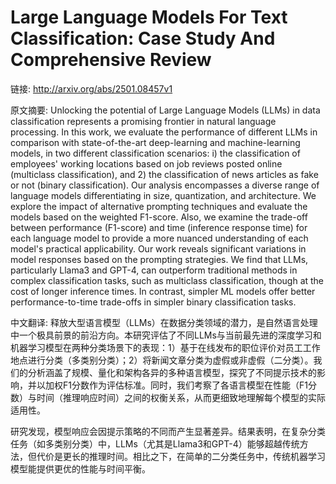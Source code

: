# Large Language Models For Text Classification: Case Study And Comprehensive Review

链接: http://arxiv.org/abs/2501.08457v1

原文摘要:
Unlocking the potential of Large Language Models (LLMs) in data
classification represents a promising frontier in natural language processing.
In this work, we evaluate the performance of different LLMs in comparison with
state-of-the-art deep-learning and machine-learning models, in two different
classification scenarios: i) the classification of employees' working locations
based on job reviews posted online (multiclass classification), and 2) the
classification of news articles as fake or not (binary classification). Our
analysis encompasses a diverse range of language models differentiating in
size, quantization, and architecture. We explore the impact of alternative
prompting techniques and evaluate the models based on the weighted F1-score.
Also, we examine the trade-off between performance (F1-score) and time
(inference response time) for each language model to provide a more nuanced
understanding of each model's practical applicability. Our work reveals
significant variations in model responses based on the prompting strategies. We
find that LLMs, particularly Llama3 and GPT-4, can outperform traditional
methods in complex classification tasks, such as multiclass classification,
though at the cost of longer inference times. In contrast, simpler ML models
offer better performance-to-time trade-offs in simpler binary classification
tasks.

中文翻译:
释放大型语言模型（LLMs）在数据分类领域的潜力，是自然语言处理中一个极具前景的前沿方向。本研究评估了不同LLMs与当前最先进的深度学习和机器学习模型在两种分类场景下的表现：1）基于在线发布的职位评价对员工工作地点进行分类（多类别分类）；2）将新闻文章分类为虚假或非虚假（二分类）。我们的分析涵盖了规模、量化和架构各异的多种语言模型，探究了不同提示技术的影响，并以加权F1分数作为评估标准。同时，我们考察了各语言模型在性能（F1分数）与时间（推理响应时间）之间的权衡关系，从而更细致地理解每个模型的实际适用性。

研究发现，模型响应会因提示策略的不同而产生显著差异。结果表明，在复杂分类任务（如多类别分类）中，LLMs（尤其是Llama3和GPT-4）能够超越传统方法，但代价是更长的推理时间。相比之下，在简单的二分类任务中，传统机器学习模型能提供更优的性能与时间平衡。
